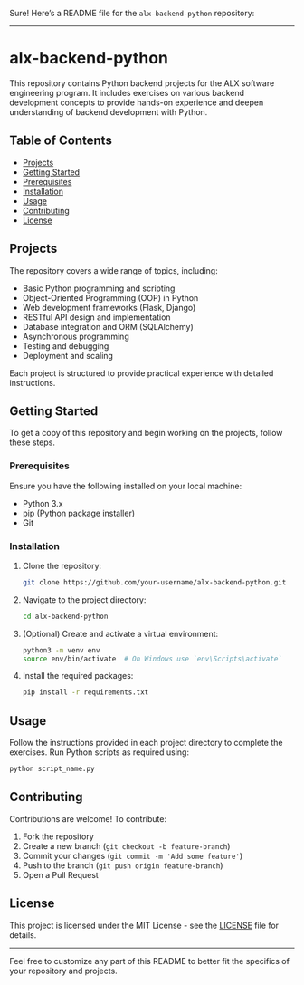 Sure! Here’s a README file for the `alx-backend-python` repository:

---

# alx-backend-python

This repository contains Python backend projects for the ALX software engineering program. It includes exercises on various backend development concepts to provide hands-on experience and deepen understanding of backend development with Python.

## Table of Contents

- [Projects](#projects)
- [Getting Started](#getting-started)
- [Prerequisites](#prerequisites)
- [Installation](#installation)
- [Usage](#usage)
- [Contributing](#contributing)
- [License](#license)

## Projects

The repository covers a wide range of topics, including:

- Basic Python programming and scripting
- Object-Oriented Programming (OOP) in Python
- Web development frameworks (Flask, Django)
- RESTful API design and implementation
- Database integration and ORM (SQLAlchemy)
- Asynchronous programming
- Testing and debugging
- Deployment and scaling

Each project is structured to provide practical experience with detailed instructions.

## Getting Started

To get a copy of this repository and begin working on the projects, follow these steps.

### Prerequisites

Ensure you have the following installed on your local machine:

- Python 3.x
- pip (Python package installer)
- Git

### Installation

1. Clone the repository:
   ```sh
   git clone https://github.com/your-username/alx-backend-python.git
   ```
2. Navigate to the project directory:
   ```sh
   cd alx-backend-python
   ```
3. (Optional) Create and activate a virtual environment:
   ```sh
   python3 -m venv env
   source env/bin/activate  # On Windows use `env\Scripts\activate`
   ```
4. Install the required packages:
   ```sh
   pip install -r requirements.txt
   ```

## Usage

Follow the instructions provided in each project directory to complete the exercises. Run Python scripts as required using:
```sh
python script_name.py
```

## Contributing

Contributions are welcome! To contribute:

1. Fork the repository
2. Create a new branch (`git checkout -b feature-branch`)
3. Commit your changes (`git commit -m 'Add some feature'`)
4. Push to the branch (`git push origin feature-branch`)
5. Open a Pull Request

## License

This project is licensed under the MIT License - see the [LICENSE](LICENSE) file for details.

---

Feel free to customize any part of this README to better fit the specifics of your repository and projects.